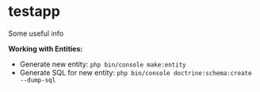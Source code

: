 # testapp
Some useful info

**Working with Entities:**
- Generate new entity: `php bin/console make:entity`
- Generate SQL for new entity: `php bin/console doctrine:schema:create --dump-sql`
